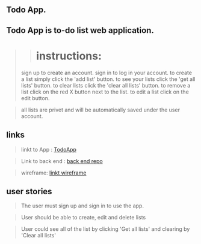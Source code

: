  ## Todo App.
 ##  Todo App is to-do list web application.
  >>#  instructions:
  > sign up to create an account.
  > sign in to log in your account.
  > to create a list simply click the 'add list' button.
  > to see your lists click the 'get all lists' button.
  > to clear lists click the 'clear all lists' button.
  > to remove a list click on the red X button next to the list.
  > to edit a list click on the edit button.

  > all lists are privet and  will be automatically saved under the user account.



## links

> linkt to App : [TodoApp](https://moshiko1988.github.io/TodoApp-frontend/)

> Link to back end : [back end repo](https://github.com/moshiko1988/TodoApp)

> wireframe: [linkt wireframe](http://imgur.com/4Bz5GON)

## user stories

> The user must sign up and sign in to use the app.

> User should be able to create, edit and delete lists

> User could see all of the list by clicking 'Get all lists'
> and clearing by 'Clear all lists'
